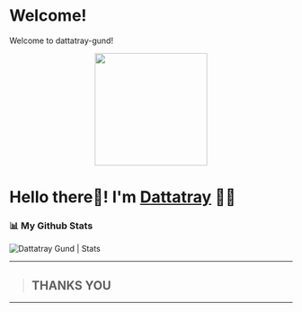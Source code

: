 # Welcome!
 Welcome to dattatray-gund!

 <p align="center">
  <img src="https://github.com/PatilShreyas/PatilShreyas/blob/master/welcome.png?raw=true" height="200" />
</p>

# Hello there👋! I'm [Dattatray](https://github.com/dattatray-gund) 🙋‍♂️


 ### 📊 My Github Stats

   <p align="left"> <img src="https://github-readme-stats.vercel.app/api?username=dattatray-gund&show_icons=true&theme=tokyonight" alt="Dattatray Gund | Stats" />

---

> ## THANKS YOU

---
